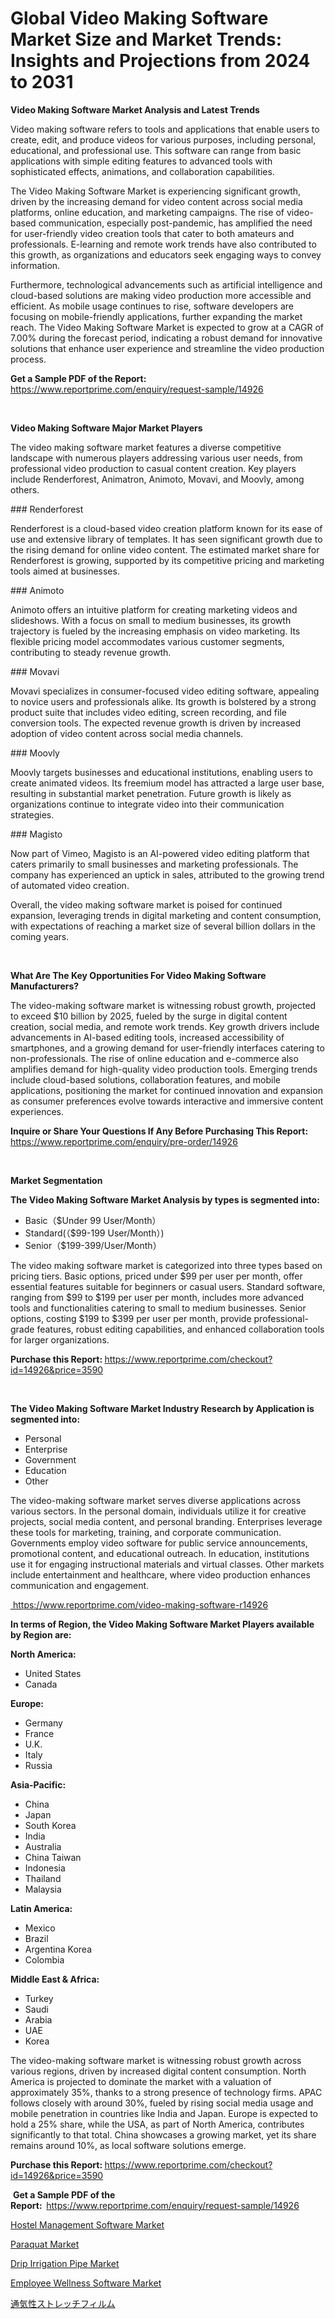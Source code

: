 <p><h1>Global Video Making Software Market Size and Market Trends: Insights and Projections from 2024 to 2031</h1></p><p><strong>Video Making Software Market Analysis and Latest Trends</strong></p>
<p><p>Video making software refers to tools and applications that enable users to create, edit, and produce videos for various purposes, including personal, educational, and professional use. This software can range from basic applications with simple editing features to advanced tools with sophisticated effects, animations, and collaboration capabilities. </p><p>The Video Making Software Market is experiencing significant growth, driven by the increasing demand for video content across social media platforms, online education, and marketing campaigns. The rise of video-based communication, especially post-pandemic, has amplified the need for user-friendly video creation tools that cater to both amateurs and professionals. E-learning and remote work trends have also contributed to this growth, as organizations and educators seek engaging ways to convey information.</p><p>Furthermore, technological advancements such as artificial intelligence and cloud-based solutions are making video production more accessible and efficient. As mobile usage continues to rise, software developers are focusing on mobile-friendly applications, further expanding the market reach. The Video Making Software Market is expected to grow at a CAGR of 7.00% during the forecast period, indicating a robust demand for innovative solutions that enhance user experience and streamline the video production process.</p></p>
<p><strong>Get a Sample PDF of the Report:&nbsp;</strong> <a href="https://www.reportprime.com/enquiry/request-sample/14926">https://www.reportprime.com/enquiry/request-sample/14926</a></p>
<p>&nbsp;</p>
<p><strong>Video Making Software Major Market Players</strong></p>
<p><p>The video making software market features a diverse competitive landscape with numerous players addressing various user needs, from professional video production to casual content creation. Key players include Renderforest, Animatron, Animoto, Movavi, and Moovly, among others.</p><p>### Renderforest </p><p>Renderforest is a cloud-based video creation platform known for its ease of use and extensive library of templates. It has seen significant growth due to the rising demand for online video content. The estimated market share for Renderforest is growing, supported by its competitive pricing and marketing tools aimed at businesses.</p><p>### Animoto</p><p>Animoto offers an intuitive platform for creating marketing videos and slideshows. With a focus on small to medium businesses, its growth trajectory is fueled by the increasing emphasis on video marketing. Its flexible pricing model accommodates various customer segments, contributing to steady revenue growth.</p><p>### Movavi</p><p>Movavi specializes in consumer-focused video editing software, appealing to novice users and professionals alike. Its growth is bolstered by a strong product suite that includes video editing, screen recording, and file conversion tools. The expected revenue growth is driven by increased adoption of video content across social media channels.</p><p>### Moovly</p><p>Moovly targets businesses and educational institutions, enabling users to create animated videos. Its freemium model has attracted a large user base, resulting in substantial market penetration. Future growth is likely as organizations continue to integrate video into their communication strategies.</p><p>### Magisto</p><p>Now part of Vimeo, Magisto is an AI-powered video editing platform that caters primarily to small businesses and marketing professionals. The company has experienced an uptick in sales, attributed to the growing trend of automated video creation.</p><p>Overall, the video making software market is poised for continued expansion, leveraging trends in digital marketing and content consumption, with expectations of reaching a market size of several billion dollars in the coming years.</p></p>
<p>&nbsp;</p>
<p><strong>What Are The Key Opportunities For Video Making Software Manufacturers?</strong></p>
<p><p>The video-making software market is witnessing robust growth, projected to exceed $10 billion by 2025, fueled by the surge in digital content creation, social media, and remote work trends. Key growth drivers include advancements in AI-based editing tools, increased accessibility of smartphones, and a growing demand for user-friendly interfaces catering to non-professionals. The rise of online education and e-commerce also amplifies demand for high-quality video production tools. Emerging trends include cloud-based solutions, collaboration features, and mobile applications, positioning the market for continued innovation and expansion as consumer preferences evolve towards interactive and immersive content experiences.</p></p>
<p><strong>Inquire or Share Your Questions If Any Before Purchasing This Report:</strong> <a href="https://www.reportprime.com/enquiry/pre-order/14926">https://www.reportprime.com/enquiry/pre-order/14926</a></p>
<p>&nbsp;</p>
<p><strong>Market Segmentation</strong></p>
<p><strong>The Video Making Software Market Analysis by types is segmented into:</strong></p>
<p><ul><li>Basic（$Under 99 User/Month）</li><li>Standard(（$99-199 User/Month）)</li><li>Senior（$199-399/User/Month）</li></ul></p>
<p><p>The video making software market is categorized into three types based on pricing tiers. Basic options, priced under $99 per user per month, offer essential features suitable for beginners or casual users. Standard software, ranging from $99 to $199 per user per month, includes more advanced tools and functionalities catering to small to medium businesses. Senior options, costing $199 to $399 per user per month, provide professional-grade features, robust editing capabilities, and enhanced collaboration tools for larger organizations.</p></p>
<p><strong>Purchase this Report:&nbsp;</strong><a href="https://www.reportprime.com/checkout?id=14926&price=3590">https://www.reportprime.com/checkout?id=14926&price=3590</a></p>
<p>&nbsp;</p>
<p><strong>The Video Making Software Market Industry Research by Application is segmented into:</strong></p>
<p><ul><li>Personal</li><li>Enterprise</li><li>Government</li><li>Education</li><li>Other</li></ul></p>
<p><p>The video-making software market serves diverse applications across various sectors. In the personal domain, individuals utilize it for creative projects, social media content, and personal branding. Enterprises leverage these tools for marketing, training, and corporate communication. Governments employ video software for public service announcements, promotional content, and educational outreach. In education, institutions use it for engaging instructional materials and virtual classes. Other markets include entertainment and healthcare, where video production enhances communication and engagement.</p></p>
<p><a href="https://www.reportprime.com/video-making-software-r14926">&nbsp;https://www.reportprime.com/video-making-software-r14926</a></p>
<p><strong>In terms of Region, the Video Making Software Market Players available by Region are:</strong></p>
<p>
    <p> <strong> North America: </strong>
        <ul>
            <li>United States</li>
            <li>Canada</li>
        </ul>
        </p> 
    <p> <strong> Europe: </strong>
        <ul>
            <li>Germany</li>
            <li>France</li>
            <li>U.K.</li>
            <li>Italy</li>
            <li>Russia</li>
        </ul>
        </p> 
    <p> <strong> Asia-Pacific: </strong>
        <ul>
            <li>China</li>
            <li>Japan</li>
            <li>South Korea</li>
            <li>India</li>
            <li>Australia</li>
            <li>China Taiwan</li>
            <li>Indonesia</li>
            <li>Thailand</li>
            <li>Malaysia</li>
        </ul>
        </p> 
    <p> <strong> Latin America: </strong>
        <ul>
            <li>Mexico</li>
            <li>Brazil</li>
            <li>Argentina Korea</li>
            <li>Colombia</li>
        </ul>
        </p> 
    <p> <strong> Middle East & Africa: </strong>
        <ul>
            <li>Turkey</li>
            <li>Saudi</li>
            <li>Arabia</li>
            <li>UAE</li>
            <li>Korea</li>
        </ul>
    </p>
    </p>
<p><p>The video-making software market is witnessing robust growth across various regions, driven by increased digital content consumption. North America is projected to dominate the market with a valuation of approximately 35%, thanks to a strong presence of technology firms. APAC follows closely with around 30%, fueled by rising social media usage and mobile penetration in countries like India and Japan. Europe is expected to hold a 25% share, while the USA, as part of North America, contributes significantly to that total. China showcases a growing market, yet its share remains around 10%, as local software solutions emerge.</p></p>
<p><strong>Purchase this Report: </strong><a href="https://www.reportprime.com/checkout?id=14926&price=3590">https://www.reportprime.com/checkout?id=14926&price=3590</a></p>
<p>&nbsp;<strong>Get a Sample PDF of the Report:&nbsp;&nbsp;</strong><a href="https://www.reportprime.com/enquiry/request-sample/14926">https://www.reportprime.com/enquiry/request-sample/14926</a></p>
<p><strong></strong></p>
<p><p><a href="https://github.com/ChristianClark406/Market-Research-Report-List-1/blob/main/hostel-management-software-market.md">Hostel Management Software Market</a></p><p><a href="https://issuu.com/reportprime-2/docs/paraquat-market-size-2030.pptx_2d489b7800d2ef">Paraquat Market</a></p><p><a href="https://issuu.com/reportprime-2/docs/drip-irrigation-pipe-market-size-20_1631bb0a5f3e66">Drip Irrigation Pipe Market</a></p><p><a href="https://www.linkedin.com/pulse/employee-wellness-software-industry-sector-new-technologies-iwcqf?trackingId=KcOz4xymTCWw4MH7ndhyNA%3D%3D">Employee Wellness Software Market</a></p><p><a href="https://medium.com/@lindakreitz2023/ventilated-streth-film-market-%E3%81%AF-%E3%82%B3%E3%82%B9%E3%83%88%E7%AE%A1%E7%90%86%E3%81%A8%E5%8A%B9%E7%8E%87%E5%90%91%E4%B8%8A%E3%82%92%E5%84%AA%E5%85%88%E3%81%97%E3%81%BE%E3%81%99-%E3%81%95%E3%82%89%E3%81%AB-%E5%A0%B1%E5%91%8A%E6%9B%B8%E3%81%AF%E5%B8%82%E5%A0%B4%E3%81%AE%E9%9C%80%E8%A6%81%E9%9D%A2%E3%81%A8%E4%BE%9B%E7%B5%A6%E9%9D%A2%E3%81%AE%E4%B8%A1%E6%96%B9%E3%82%92%E3%82%AB%E3%83%90%E3%83%BC%E3%81%97%E3%81%A6%E3%81%84%E3%81%BE%E3%81%99-ventilated-66688b92fc69">通気性ストレッチフィルム</a></p></p>
